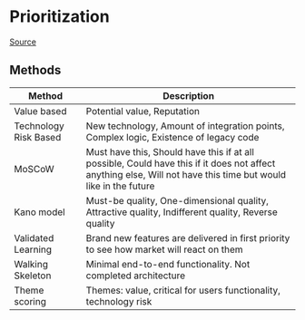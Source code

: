 # Prioritization

[Source](https://doitsmartly.ru/all-articles/management/99-agile/116-backlog-prioritization.html)

## Methods

| Method                | Description                                                                                                                                                    |
| --------------------- | -------------------------------------------------------------------------------------------------------------------------------------------------------------- |
| Value based           | Potential value, Reputation                                                                                                                                    |
| Technology Risk Based | New technology, Amount of integration points, Complex logic, Existence of legacy code                                                                          |
| MoSCoW                | Must have this, Should have this if at all possible, Could have this if it does not affect anything else, Will not have this time but would like in the future |
| Kano model            | Must-be quality, One-dimensional quality, Attractive quality, Indifferent quality, Reverse quality                                                             |
| Validated Learning    | Brand new features are delivered in first priority to see how market will react on them                                                                        |
| Walking Skeleton      | Minimal end-to-end functionality. Not completed architecture                                                                                                   |
| Theme scoring         | Themes: value, critical for users functionality, technology risk                                                                                               |
